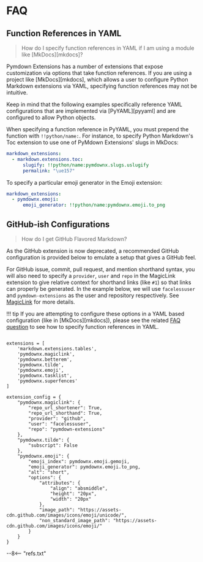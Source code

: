 # FAQ

## Function References in YAML

> How do I specify function references in YAML if I am using a module like [MkDocs][mkdocs]?

Pymdown Extensions has a number of extensions that expose customization via options that take function references. If you are using a project like [MkDocs][mkdocs], which allows a user to configure Python Markdown extensions via YAML, specifying function references may not be intuitive.

Keep in mind that the following examples specifically reference YAML configurations that are implemented via [PyYAML][pyyaml] and are configured to allow Python objects.

When specifying a function reference in PyYAML, you must prepend the function with `!!python/name:`. For instance, to specify Python Markdown's Toc extension to use one of PyMdown Extensions' slugs in MkDocs:

```yaml
markdown_extensions:
  - markdown.extensions.toc:
      slugify: !!python/name:pymdownx.slugs.uslugify
      permalink: "\ue157"
```

To specify a particular emoji generator in the Emoji extension:

```yaml
markdown_extensions:
  - pymdownx.emoji:
      emoji_generator: !!python/name:pymdownx.emoji.to_png
```

## GitHub-ish Configurations

> How do I get GitHub Flavored Markdown?

As the GitHub extension is now deprecated, a recommended GitHub configuration is provided below to emulate a setup that gives a GitHub feel.

For GitHub issue, commit, pull request, and mention shorthand syntax, you will also need to specify a `provider`, `user` and `repo` in the MagicLink extension to give relative context for shorthand links (like `#1`) so that links can properly be generated.  In the example below, we will use `facelessuser` and `pymdown-extensions` as the user and repository respectively. See [MagicLink](./extensions/magiclink.md) for more details.

!!! tip
    If you are attempting to configure these options in a YAML based configuration (like in [MkDocs][mkdocs]), please see the related [FAQ question](#function-references-in-yaml) to see how to specify function references in YAML.

```py3

extensions = [
    'markdown.extensions.tables',
    'pymdownx.magiclink',
    'pymdownx.betterem',
    'pymdownx.tilde',
    'pymdownx.emoji',
    'pymdownx.tasklist',
    'pymdownx.superfences'
]

extension_config = {
    "pymdownx.magiclink": {
        "repo_url_shortener": True,
        "repo_url_shorthand": True,
        "provider": "github",
        "user": "facelessuser",
        "repo": "pymdown-extensions"
    },
    "pymdownx.tilde": {
        "subscript": False
    },
    "pymdownx.emoji": {
        "emoji_index": pymdownx.emoji.gemoji,
        "emoji_generator": pymdownx.emoji.to_png,
        "alt": "short",
        "options": {
            "attributes": {
                "align": "absmiddle",
                "height": "20px",
                "width": "20px"
            },
            "image_path": "https://assets-cdn.github.com/images/icons/emoji/unicode/",
            "non_standard_image_path": "https://assets-cdn.github.com/images/icons/emoji/"
        }
    }
}
```

--8<-- "refs.txt"

